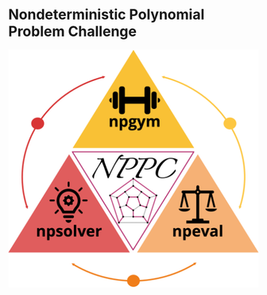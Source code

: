 # Nondeterministic Polynomial Problem Challenge

![architecture](./assets/nppc.png)

[//]: # (## Problem Suite: npgym)

[//]: # ()
[//]: # (npgym is a suite which provide the unified interface to generate the instances of NP problems and verify the solution.)

[//]: # (npgym ensures that the generated instance has at least one solution, maybe not optimal.)

[//]: # ()
[//]: # (### List of NP-complete Problems)

[//]: # ()
[//]: # (### List of NP &#40;not yet proved to be NP-complete&#41; Problems)

[//]: # ()
[//]: # (## Solver Suite: npsolver)

[//]: # ()
[//]: # (npsolver is a suite which provide a unified interface for both online models via API)

[//]: # (and offline models.)

[//]: # ()
[//]: # (## Evaluation Suite: npeval)

[//]: # ()
[//]: # (## References)

[//]: # ()
[//]: # (Problem list reference: https://www.csc.liv.ac.uk/~ped/teachadmin/COMP202/annotated_np.html)

[//]: # ()
[//]: # (Code repo reference: [TinyZero]&#40;https://github.com/Jiayi-Pan/TinyZero&#41;)